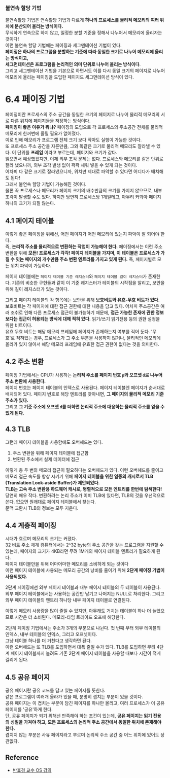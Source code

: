 ### 불연속 할당 기법
불연속할당 기법은 연속할당 기법과 다르게 **하나의 프로세스를 물리적 메모리의 여러 위치에 분산되어 올리는 방식이다.** <br>
무식하게 연속으로 하지 않고, 일정한 분할 기준을 정해서 나누어서 메모리에 올리자는 것이다! <Br>
이런 불연속 할당 기법에는 페이징과 세그멘테이션 기법이 있다. <br> 
**페이징은 하나의 프로그램을 분할하는 기준에 따라 동일한 크기로 나누어 메모리에 올리는 방식이고,** <Br>
**세그먼테이션은 프로그램을 논리적인 의미 단위로 나누어 올리는 방식이다**. <br> 
그리고 세그멘테이션 기법을 기본으로 하면서도 이를 다시 동일 크기의 페이지로 나누어 메모리에 올리는 페이징을 도입한 페이지드 세그먼테이션 방식이 있다.

# 6.4 페이징 기법
페이징이란 프로세스의 주소 공간을 동일한 크기의 페이지로 나누어 물리적 메모리의 서로 다른 위치에 페이지들을 저장하는 방식이다. <br>
**페이징이 좋은 이유가 뭐냐?** 페이징의 도입으로 각 프로세스의 주소공간 전체를 물리적 메모리에 한꺼번에 올릴 필요가 없어졌다. <Br>
이로 인해 메모리가 프로그램 전체 크기 보다 작아도 실행이 가능한 것이다. <Br>
또 프로세스 주소 공간을 자른만큼, 그와 똑같은 크기로 물리적 메모리도 잘라낼 수 있다. 이 단위를 **프레임** 이라고 부르는데, 페이지와 크기가 같다. <br>
읽으면서 예상했겠지만, 이제 외부 조각 문제는 없다. 프로세스와 메모리를 같은 단위로 잘라 냈으니까, 외부 조각 발생 없이 꽉꽉 채워 넣을 수 있게 되는 것이다. <Br>
어차피 다 같은 크기로 잘라냈으니까, 위치만 제대로 파악할 수 있다면 어디다가 배치해도 된다! <br>
그래서 불연속 할당 기법이 가능해진 것이다. <br>
물론 꼭 프로세스나 메모리가 페이지 크기의 배수만큼의 크기를 가지지 않으므로, 내부 조각이 발생할 수도 있다. 하지만 당연히 프로세스당 1개일테고, 아무리 커봐아 페이지 하나의 크기가 되질 않는다. <Br>
## 4.1 페이지 테이블
이렇게 좋은 페이징을 위해선, 어떤 페이지가 어떤 메모리에 있는지 파악이 잘 되어야 한다. <br>
즉, **논리적 주소를 물리적으로 변환하는 작업이 가능해야 한다.** 페이징에서는 이런 주소 변환을 위해 **모든! 프로세스가 각각! 페이지 테이블을 가지며, 이 테이블은 프로세스가 가질 수 잇는 페이지의 개수만큼 주소 변환 엔트리를 가지고 있게 된다.** 즉, 페이지별로 모든 위치 파악이 가능하다. <br>

페이지 테이블에는 `페이지 테이블 기준 레지스터`와 `페이지 테이블 길이 레지스터`가 존재한다. 기존의 비슷한 구현들과 같이 이 기준 레지스터가 테이블의 시작점을 알리고, 보안을 위해 길이 레지스터가 있는 것이다. <br>

그리고 페이지 테이블의 각 항목에는 보안을 위해 **보호비트와 유효-무효 비트가 있다.** <br>
보호비트는 각 페이지에 대한 접근 권한에 대한 내용을 담고 있다. 어차피 주소공간은 여러 조취로 인해 다른 프로세스 접근이 불가능하기 때문에, **접근 가능한 존재에 관한 정보 보다는 접근이 허용되는 방식에 대해 적혀 있다.** 읽기/쓰기 읽기전용 등의 권한 설정을 위한 비트이다. <br>
유효 무효 비트는 해당 메모리 프레임에 페이지가 존재하는지 여부를 적어 둔다. '무효'로 적혀있는 경우, 프로세스가 그 주소 부분을 사용하지 않거나, 물리적인 메모리에 올라가 있지 않아서 해당 메모리 프레임에 유효한 접근 권한이 없다는 것을 의미한다. 

## 4.2 주소 변환
페이징 기법에서는 CPU가 사용하는 **논리적 주소를 페이지 번호 `p`와 오프셋 `d`로 나누어 주소 변환에 사용한다.** <br>
페이지 번호는 페이지 테이블의 인덱스로 사용된다. 페이지 테이블엔 페이지가 순서대로 배치되어 있다. 페이지 번호로 해당 엔트리를 찾아내면, **그 페이지의 물리적 메모리 기준 주소가 있다.** <br>
그리고 **그 기준 주소에 오프셋 `d`를 더하면 논리적 주소에 대응하는 물리적 주소를 얻을 수 있게 된다.**


## 4.3 TLB
그런데 페이지 테이블을 사용함에도 오버헤드는 있다. <br>
1. 주소 변환을 위해 페이지 테이블에 접근함
2. 변환된 주소에서 실제 데이터에 접근

이렇게 총 두 번의 메모리 접근이 필요하다는 오버헤드가 있다. 이런 오버헤드를 줄이고 메모리 접근 속도를 향상 시키기 위해 **페이지 테이블을 위한 일종의 캐시로서 TLB (Translation Look-aside Buffer)가 제안되었다.** <br>
**TLB는 고속 주소 변환용 하드웨어 캐시로, 병렬적으로 모든 엔트리를 한번에 탐색한다!** <br>
당연히 매우 작다. 변환하려는 논리 주소가 이미 TLB에 있다면, TLB의 것을 우선적으로 쓴다. 없으면 원래대로 페이지 테이블에서 찾는다. <br>
문맥 교환시 TLB의 정보는 모두 지운다. <br>


## 4.4 계층적 페이징
시대가 흐르며 메모리의 크기는 커졌다. <br>
32 비트 주소 체계 컴퓨터에서는 2^32 byte의 주소 공간을 갖는 프로그램을 지원할 수 있는데, 페이지의 크기가 4KB라면 무려 1M개의 페이지 테이블 엔트리가 필요하게 된다. <br>
페이지 테이블만을 위해 어마어마한 메모리를 소비하게 되는 것이다 <br>
이런 페이지 테이블에 사용되는 메모리 공간의 낭비를 줄이기 위해 **2단계 페이징 기법이 사용되었다.** <br>

2단계 페이징에선 외부 페이지 테이블과 내부 페이지 테이블의 두 테이블이 사용된다. <br>
외부 페이지 테이블에서는 사용하는 공간만 남기고 나머지는 NULL로 처리한다. 그리고 외부 페이지 테이블의 엔트리 하나당 내부 페이지 테이블로 연결된다. <br>

이렇게 메모리 사용량을 많이 줄일 수 있지만, 아무래도 거치는 테이블이 하나 더 늘었으므로 시간은 더 소비된다. 메모리-타임 트레이드 오프에 해당한다. <br>

2단계 페이징 기법에서는 주소가 3개의 부분으로 나뉜다. 첫 번째 부터 외부 테이블의 인덱스, 내부 테이블의 인덱스, 그리고 오프셋이다. <br>
그냥 테이블 하나를 더 거친다고 생각하면 된다. <br>
이런 오버해드는 또 TLB를 도입하면서 대폭 줄일 수가 있다. TLB를 도입하면 무려 4단계 페이지 테이블까지 늘려도 기존 2단계 페이지 테이블을 사용할 때보다 시간이 적게 걸리게 된다. 

## 4.5 공유 페이지
공유 페이지란 공유 코드를 담고 있는 페이지를 뜻한다. <br>
같은 프로그램이 여러개 올라가 있을 때, 분명히 겹치는 부분이 있을 것이다. <Br>
공유 페이지는 이 겹치는 부분이 담긴 페이지를 하나만 올리고, 여러 프로세스가 이 공유 페이지를 '공유'하게 한다. <Br>
단, 공유 페이지가 되기 위해선 만족해야 하는 조건이 있는데, **공유 페이지는 읽기 전용의 성질을 가져야 하고, 모든 프로세스의 논리적 주소 공간에서 동일한 위치에 존재해야 한다.** <br>
겹치지 않는 부분은 사유 페이지라고 부르며 논리적 주소 공간 중 어느 위치에 있어도 상관없다.



## Reference
- [반효경 교수 OS 강의](http://www.kocw.net/home/search/kemView.do?kemId=1046323)
